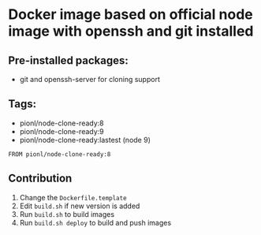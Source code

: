 # Docker image based on official node image with openssh and git installed

## Pre-installed packages:

- git and openssh-server for cloning support

## Tags:

- pionl/node-clone-ready:8
- pionl/node-clone-ready:9
- pionl/node-clone-ready:lastest (node 9)

```docker
FROM pionl/node-clone-ready:8
```

## Contribution

1. Change the `Dockerfile.template`
2. Edit `build.sh` if new version is added
3. Run `build.sh` to build images
4. Run `build.sh deploy` to build and push images
